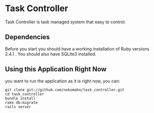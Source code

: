 # Task Controller
Task Controller is task managed system that easy to control.

## Dependencies
Before you start you should have a working installation of Ruby versions 2.4.1 . You should also have SQLite3 installed.

## Using this Application Right Now
you want to run the application as it is right now, you can:

```
git clone git://github.com/nekomaho/task_controller.git
cd task_controller
bundle install
rake db:migrate
rails server
```
